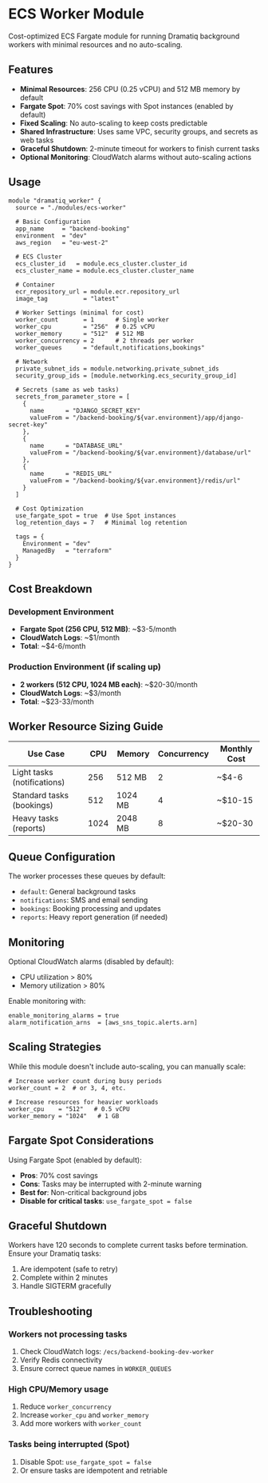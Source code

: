 # ECS Worker Module

Cost-optimized ECS Fargate module for running Dramatiq background workers with minimal resources and no auto-scaling.

## Features

- **Minimal Resources**: 256 CPU (0.25 vCPU) and 512 MB memory by default
- **Fargate Spot**: 70% cost savings with Spot instances (enabled by default)
- **Fixed Scaling**: No auto-scaling to keep costs predictable
- **Shared Infrastructure**: Uses same VPC, security groups, and secrets as web tasks
- **Graceful Shutdown**: 2-minute timeout for workers to finish current tasks
- **Optional Monitoring**: CloudWatch alarms without auto-scaling actions

## Usage

```hcl
module "dramatiq_worker" {
  source = "./modules/ecs-worker"

  # Basic Configuration
  app_name     = "backend-booking"
  environment  = "dev"
  aws_region   = "eu-west-2"

  # ECS Cluster
  ecs_cluster_id   = module.ecs_cluster.cluster_id
  ecs_cluster_name = module.ecs_cluster.cluster_name

  # Container
  ecr_repository_url = module.ecr.repository_url
  image_tag          = "latest"

  # Worker Settings (minimal for cost)
  worker_count       = 1      # Single worker
  worker_cpu         = "256"  # 0.25 vCPU
  worker_memory      = "512"  # 512 MB
  worker_concurrency = 2      # 2 threads per worker
  worker_queues      = "default,notifications,bookings"

  # Network
  private_subnet_ids = module.networking.private_subnet_ids
  security_group_ids = [module.networking.ecs_security_group_id]

  # Secrets (same as web tasks)
  secrets_from_parameter_store = [
    {
      name      = "DJANGO_SECRET_KEY"
      valueFrom = "/backend-booking/${var.environment}/app/django-secret-key"
    },
    {
      name      = "DATABASE_URL"
      valueFrom = "/backend-booking/${var.environment}/database/url"
    },
    {
      name      = "REDIS_URL"
      valueFrom = "/backend-booking/${var.environment}/redis/url"
    }
  ]

  # Cost Optimization
  use_fargate_spot = true  # Use Spot instances
  log_retention_days = 7   # Minimal log retention

  tags = {
    Environment = "dev"
    ManagedBy   = "terraform"
  }
}
```

## Cost Breakdown

### Development Environment
- **Fargate Spot (256 CPU, 512 MB)**: ~$3-5/month
- **CloudWatch Logs**: ~$1/month
- **Total**: ~$4-6/month

### Production Environment (if scaling up)
- **2 workers (512 CPU, 1024 MB each)**: ~$20-30/month
- **CloudWatch Logs**: ~$3/month
- **Total**: ~$23-33/month

## Worker Resource Sizing Guide

| Use Case | CPU | Memory | Concurrency | Monthly Cost |
|----------|-----|--------|-------------|--------------|
| Light tasks (notifications) | 256 | 512 MB | 2 | ~$4-6 |
| Standard tasks (bookings) | 512 | 1024 MB | 4 | ~$10-15 |
| Heavy tasks (reports) | 1024 | 2048 MB | 8 | ~$20-30 |

## Queue Configuration

The worker processes these queues by default:
- `default`: General background tasks
- `notifications`: SMS and email sending
- `bookings`: Booking processing and updates
- `reports`: Heavy report generation (if needed)

## Monitoring

Optional CloudWatch alarms (disabled by default):
- CPU utilization > 80%
- Memory utilization > 80%

Enable monitoring with:
```hcl
enable_monitoring_alarms = true
alarm_notification_arns  = [aws_sns_topic.alerts.arn]
```

## Scaling Strategies

While this module doesn't include auto-scaling, you can manually scale:

```hcl
# Increase worker count during busy periods
worker_count = 2  # or 3, 4, etc.

# Increase resources for heavier workloads
worker_cpu    = "512"   # 0.5 vCPU
worker_memory = "1024"   # 1 GB
```

## Fargate Spot Considerations

Using Fargate Spot (enabled by default):
- **Pros**: 70% cost savings
- **Cons**: Tasks may be interrupted with 2-minute warning
- **Best for**: Non-critical background jobs
- **Disable for critical tasks**: `use_fargate_spot = false`

## Graceful Shutdown

Workers have 120 seconds to complete current tasks before termination. Ensure your Dramatiq tasks:
1. Are idempotent (safe to retry)
2. Complete within 2 minutes
3. Handle SIGTERM gracefully

## Troubleshooting

### Workers not processing tasks
1. Check CloudWatch logs: `/ecs/backend-booking-dev-worker`
2. Verify Redis connectivity
3. Ensure correct queue names in `WORKER_QUEUES`

### High CPU/Memory usage
1. Reduce `worker_concurrency`
2. Increase `worker_cpu` and `worker_memory`
3. Add more workers with `worker_count`

### Tasks being interrupted (Spot)
1. Disable Spot: `use_fargate_spot = false`
2. Or ensure tasks are idempotent and retriable